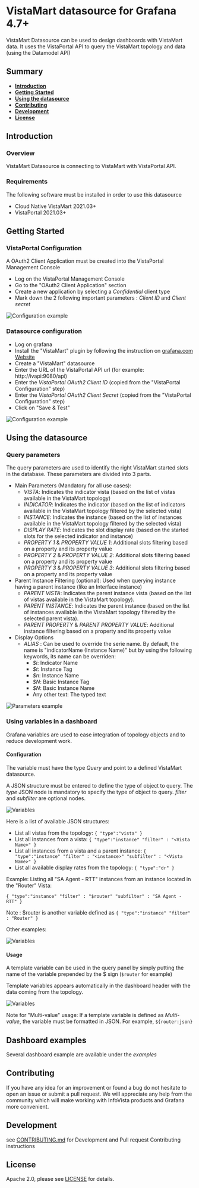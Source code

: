 # VistaMart datasource for Grafana 4.7+

VistaMart Datasource can be used to design dashboards with VistaMart data. It uses the VistaPortal API to query the VistaMart topology and data (using the Datamodel API)

## Summary
- [**Introduction**](#introduction)
- [**Getting Started**](#getting-started)
- [**Using the datasource**](#using-the-datasource)
- [**Contributing**](#contributing)
- [**Development**](#development)
- [**License**](#license)

## Introduction

### Overview

VistaMart Datasource is connecting to VistaMart with VistaPortal API.

### Requirements
The following software must be installed in order to use this datasource
- Cloud Native VistaMart 2021.03+
- VistaPortal 2021.03+

## Getting Started

### VistaPortal Configuration
A OAuth2 Client Application must be created into the VistaPortal Management Console
- Log on the VistaPortal Management Console
- Go to the "OAuth2 Client Application" section
- Create a new application by selecting a *Confidential* client type
- Mark down the 2 following important parameters : *Client ID* and *Client secret*

![Configuration example](https://github.com/infovista/vistamart-datasource/raw/master/src/images/vportal.png) 

### Datasource configuration
- Log on grafana
- Install the "VistaMart" plugin by following the instruction on [grafana.com Website](https://grafana.com/grafana/plugins)
- Create a "VistaMart" datasource
- Enter the URL of the VistaPortal API url (for example: http://ivapi:9080/api)
- Enter the *VistaPortal OAuth2 Client ID* (copied from the "VistaPortal Configuration" step)
- Enter the *VistaPortal OAuth2 Client Secret* (copied from the "VistaPortal Configuration" step)
- Click on "Save & Test"

![Configuration example](https://github.com/infovista/vistamart-datasource/raw/master/src/images/datasource.png)

## Using the datasource

### Query parameters

The query parameters are used to identify the right VistaMart started slots in the database. These parameters are divided into 3 parts.

* Main Parameters (Mandatory for all use cases):
  * *VISTA*: Indicates the indicator vista (based on the list of vistas available in the VistaMart topology)
  * *INDICATOR*: Indicates the indicator (based on the list of indicators available in the VistaMart topology filtered by the selected vista)
  * *INSTANCE*: Indicates the instance (based on the list of instances available in the VistaMart topology filtered by the selected vista)
  * *DISPLAY RATE*: Indicates the slot display rate (based on the started slots for the selected indicator and instance)
  * *PROPERTY 1* & *PROPERTY VALUE 1*: Additional slots filtering based on a property and its property value
  * *PROPERTY 2* & *PROPERTY VALUE 2*: Additional slots filtering based on a property and its property value
  * *PROPERTY 3* & *PROPERTY VALUE 3*: Additional slots filtering based on a property and its property value
* Parent Instance Filtering (optional): Used when querying instance having a parent instance (like an Interface instance)
  * *PARENT VISTA*: Indicates the parent instance vista (based on the list of vistas available in the VistaMart topology).
  * *PARENT INSTANCE*: Indicates the parent instance (based on the list of instances available in the VistaMart topology filtered by the selected parent vista).
  * *PARENT PROPERTY* & *PARENT PROPERTY VALUE*: Additional instance filtering based on a property and its property value
* Display Options
  * *ALIAS* : Can be used to override the serie name. By default, the name is "indicatorName (Instance Name)" but by using the following keywords, its name can be overriden:
    * *$i*: Indicator Name
    * *$t*: Instance Tag
    * *$n*: Instance Name
    * *$N*: Basic Instance Tag
    * *$N*: Basic Instance Name
    *  Any other text: The typed text

![Parameters example](https://github.com/infovista/vistamart-datasource/raw/master/src/images/parameters.png)

### Using variables in a dashboard

Grafana variables are used to ease integration of topology objects and to reduce development work.

#### Configuration

The variable must have the type *Query* and point to a defined VistaMart datasource.

A JSON structure must be entered to define the type of object to query. The *type* JSON node is mandatory to specify the type of object to query. *filter* and *subfilter* are optional nodes.

![Variables](https://github.com/infovista/vistamart-datasource/raw/master/src/images/variables.png)

Here is a list of available JSON structures:

* List all vistas from the topology:
``{
    "type":"vista"
}``
* List all instances from a vista:
``{
    "type":"instance"
    "filter" : "<Vista Name>"
}``
* List all instances from a vista and a parent instance:
``{
    "type":"instance"
    "filter" : "<instance>"
    "subfilter" : "<Vista Name>"
}``
* List all available display rates from the topology:
``{
    "type":"dr"
}``

Example: Listing all "SA Agent - RTT" instances from an instance located in the "Router" Vista:

``{
    "type":"instance"
    "filter" : "$router"
    "subfilter" : "SA Agent - RTT"
}``

Note : $router is another variable defined as ``{
    "type":"instance"
    "filter" : "Router"
}``

Other examples:

![Variables](https://github.com/infovista/vistamart-datasource/raw/master/src/images/variables_editor.png)

#### Usage

A template variable can be used in the query panel by simply putting the name of the variable prepended by the $ sign (``$router`` for example)

Template variables appears automatically in the dashboard header with the data coming from the topology.

![Variables](https://github.com/infovista/vistamart-datasource/raw/master/src/images/variables_usage.png)

Note for "Multi-value" usage: If a template variable is defined as *Multi-value*, the variable must be formatted in JSON. For example, ``${router:json}``

## Dashboard examples

Several dashboard example are available under the *examples*

## Contributing

If you have any idea for an improvement or found a bug do not hesitate to open an issue or submit a pull request.
We will appreciate any help from the community which will make working with InfoVista products and Grafana more convenient.

## Development 

see [CONTRIBUTING.md](CONTRIBUTING.md) for Development and Pull request Contributing instructions 
   
## License
Apache 2.0, please see [LICENSE](LICENSE) for details.
